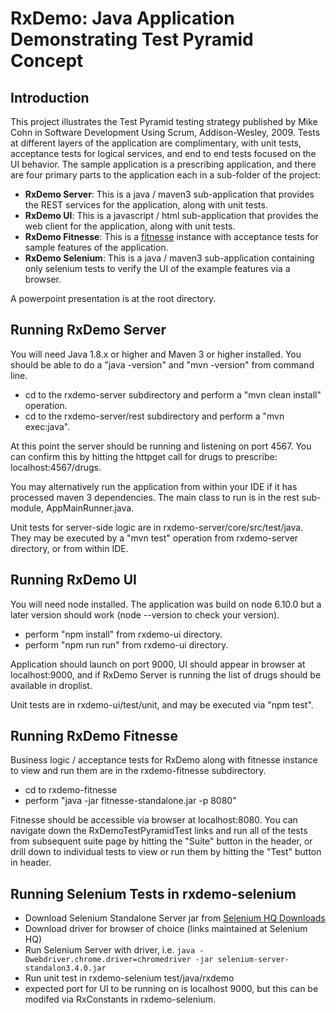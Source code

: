 # RxDemo:  Java Application Demonstrating Test Pyramid Concept

## Introduction

This project illustrates the Test Pyramid testing strategy published by Mike Cohn in Software Development Using Scrum, Addison-Wesley, 2009.  Tests at different layers of the application are complimentary, with unit tests, acceptance tests for logical services, and end to end tests focused on the UI behavior.  The sample application is a prescribing application, and there are four primary parts to the application each in a sub-folder of the project:

- **RxDemo Server**: This is a java / maven3 sub-application that provides the REST services for the application, along with unit tests.
- **RxDemo UI**: This is a javascript / html sub-application that provides the web client for the application, along with unit tests.
- **RxDemo Fitnesse**: This is a [fitnesse](http://http://fitnesse.org/) instance with acceptance tests for sample features of the application.
- **RxDemo Selenium**: This is a java / maven3 sub-application containing only selenium tests to verify the UI of the example features via a browser.

A powerpoint presentation is at the root directory.

## Running RxDemo Server
You will need Java 1.8.x or higher and Maven 3 or higher installed.  You should be able to do a "java -version" and "mvn -version" from command line.

- cd to the rxdemo-server subdirectory and perform a "mvn clean install" operation.
- cd to the rxdemo-server/rest subdirectory and perform a "mvn exec:java".

At this point the server should be running and listening on port 4567.  You can confirm this by hitting the httpget call for drugs to prescribe: localhost:4567/drugs.

You may alternatively run the application from within your IDE if it has processed maven 3 dependencies.  The main class to run is in the rest sub-module, AppMainRunner.java.

Unit tests for server-side logic are in rxdemo-server/core/src/test/java.  They may be executed by a "mvn test" operation from rxdemo-server directory, or from within IDE.

## Running RxDemo UI
You will need node installed.  The application was build on node 6.10.0 but a later version should work (node --version to check your version).

- perform "npm install" from rxdemo-ui directory.
- perform "npm run run" from rxdemo-ui directory.

Application should launch on port 9000, UI should appear in browser at localhost:9000, and if RxDemo Server is running the list of drugs should be available in droplist.

Unit tests are in rxdemo-ui/test/unit, and may be executed via "npm test".

## Running RxDemo Fitnesse
Business logic / acceptance tests for RxDemo along with fitnesse instance to view and run them are in the rxdemo-fitnesse subdirectory.

- cd to rxdemo-fitnesse
- perform "java -jar fitnesse-standalone.jar -p 8080"

Fitnesse should be accessible via browser at localhost:8080.  You can navigate down the RxDemoTestPyramidTest links and run all of the tests from subsequent suite page by hitting the "Suite" button in the header, or drill down to individual tests to view or run them by hitting the "Test" button in header.

## Running Selenium Tests in rxdemo-selenium

- Download Selenium Standalone Server jar from [Selenium HQ Downloads](http://docs.seleniumhq.org/download/)
- Download driver for browser of choice (links maintained at Selenium HQ)
- Run Selenium Server with driver, i.e. `java -Dwebdriver.chrome.driver=chromedriver -jar selenium-server-standalon3.4.0.jar`
- Run unit test in rxdemo-selenium test/java/rxdemo 
- expected port for UI to be running on is localhost 9000, but this can be modifed via RxConstants in rxdemo-selenium.

